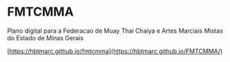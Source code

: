 # FMTCMMA
Plano digital para a Federacao de Muay Thai Chaiya e Artes Marciais Mistas do Estado de Minas Gerais

[https://hbtmarc.github.io/fmtcmma](https://hbtmarc.github.io/FMTCMMA/)
